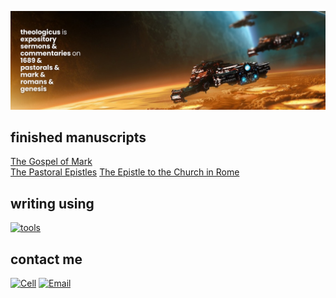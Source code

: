 [![](banner.png)](https://theologic.us/)

## finished manuscripts

[The Gospel of Mark](https://theologic.us/series/devotions-mark/)  
[The Pastoral Epistles](https://theologic.us/series/gospel-nt-pastorals/)
[The Epistle to the Church in Rome](https://theologic.us/series/study-romans/)

## writing using

[![tools](https://skillicons.dev/icons?i=vscode,md,css,html,bash,git,github,netlify,linux)](https://theologic.us/)

## contact me

[![Cell](https://img.shields.io/badge/SMS-joseph-437790?style=for-the-badge&logo=Apple)](sms:8177071486)
[![Email](https://img.shields.io/badge/Email-joseph-success?style=for-the-badge&logo=Minutemailer)](mailto:joe@theologic.us)
